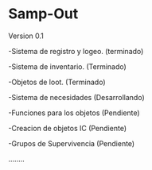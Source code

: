# Samp-Out
Version 0.1

-Sistema de registro y logeo. (terminado)

-Sistema de inventario. (Terminado)

-Objetos de loot. (Terminado)

-Sistema de necesidades (Desarrollando)

-Funciones para los objetos (Pendiente)

-Creacion de objetos IC (Pendiente)

-Grupos de Supervivencia (Pendiente)

........

